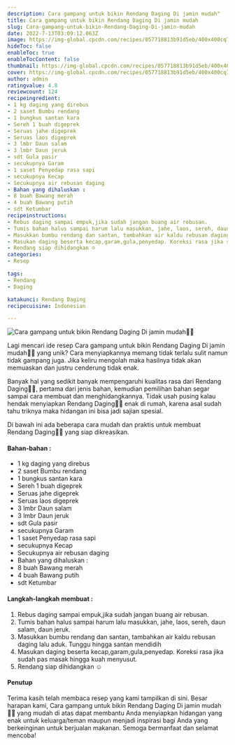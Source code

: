```yaml
---
description: Cara gampang untuk bikin Rendang Daging Di jamin mudah"
title: Cara gampang untuk bikin Rendang Daging Di jamin mudah
slug: Cara-gampang-untuk-bikin-Rendang-Daging-Di-jamin-mudah
date: 2022-7-13T03:09:12.063Z
image: https://img-global.cpcdn.com/recipes/057718813b91d5eb/400x400cq70/photo.jpg
hideToc: false
enableToc: true
enableTocContent: false
thumbnail: https://img-global.cpcdn.com/recipes/057718813b91d5eb/400x400cq70/photo.jpg
cover: https://img-global.cpcdn.com/recipes/057718813b91d5eb/400x400cq70/photo.jpg
author: admin
ratingvalue: 4.8
reviewcount: 124
recipeingredient:
- 1 kg daging yang direbus
- 2 saset Bumbu rendang
- 1 bungkus santan kara
- Sereh 1 buah digeprek
- Seruas jahe digeprek
- Seruas laos digeprek
- 3 lmbr Daun salam
- 3 lmbr Daun jeruk
- sdt Gula pasir
- secukupnya Garam
- 1 saset Penyedap rasa sapi
- secukupnya Kecap
- Secukupnya air rebusan daging
- Bahan yang dihaluskan :
- 8 buah Bawang merah
- 4 buah Bawang putih
- sdt Ketumbar
recipeinstructions:
- Rebus daging sampai empuk,jika sudah jangan buang air rebusan.
- Tumis bahan halus sampai harum lalu masukkan, jahe, laos, sereh, daun salam, daun jeruk.
- Masukkan bumbu rendang dan santan, tambahkan air kaldu rebusan daging lalu aduk. Tunggu hingga santan mendidih
- Masukan daging beserta kecap,garam,gula,penyedap. Koreksi rasa jika sudah pas masak hingga kuah menyusut.
- Rendang siap dihidangkan ☺️
categories:
- Resep

tags:
- Rendang
- Daging

katakunci: Rendang Daging
recipecuisine: Indonesian

---
```


![Cara gampang untuk bikin Rendang Daging Di jamin mudah👩‍🍳](https://img-global.cpcdn.com/recipes/057718813b91d5eb/400x400cq70/photo.jpg)

Lagi mencari ide resep Cara gampang untuk bikin Rendang Daging Di jamin mudah👩‍🍳 yang unik? Cara menyiapkannya memang tidak terlalu sulit namun tidak gampang juga. Jika keliru mengolah maka hasilnya tidak akan memuaskan dan justru cenderung tidak enak.

Banyak hal yang sedikit banyak mempengaruhi kualitas rasa dari Rendang Daging👩‍🍳, pertama dari jenis bahan, kemudian pemilihan bahan segar sampai cara membuat dan menghidangkannya. Tidak usah pusing kalau hendak menyiapkan Rendang Daging👩‍🍳 enak di rumah, karena asal sudah tahu triknya maka hidangan ini bisa jadi sajian spesial.

Di bawah ini ada beberapa cara mudah dan praktis untuk membuat Rendang Daging👩‍🍳 yang siap dikreasikan.

<!--inarticleads1-->

#### Bahan-bahan :

- 1 kg daging yang direbus
- 2 saset Bumbu rendang
- 1 bungkus santan kara
- Sereh 1 buah digeprek
- Seruas jahe digeprek
- Seruas laos digeprek
- 3 lmbr Daun salam
- 3 lmbr Daun jeruk
- sdt Gula pasir
- secukupnya Garam
- 1 saset Penyedap rasa sapi
- secukupnya Kecap
- Secukupnya air rebusan daging
- Bahan yang dihaluskan :
- 8 buah Bawang merah
- 4 buah Bawang putih
- sdt Ketumbar

<!--inarticleads2-->

#### Langkah-langkah membuat :

1. Rebus daging sampai empuk,jika sudah jangan buang air rebusan.
1. Tumis bahan halus sampai harum lalu masukkan, jahe, laos, sereh, daun salam, daun jeruk.
1. Masukkan bumbu rendang dan santan, tambahkan air kaldu rebusan daging lalu aduk. Tunggu hingga santan mendidih
1. Masukan daging beserta kecap,garam,gula,penyedap. Koreksi rasa jika sudah pas masak hingga kuah menyusut.
1. Rendang siap dihidangkan ☺️

#### Penutup

Terima kasih telah membaca resep yang kami tampilkan di sini. Besar harapan kami, Cara gampang untuk bikin Rendang Daging Di jamin mudah👩‍🍳 yang mudah di atas dapat membantu Anda menyiapkan hidangan yang enak untuk keluarga/teman maupun menjadi inspirasi bagi Anda yang berkeinginan untuk berjualan makanan. Semoga bermanfaat dan selamat mencoba!